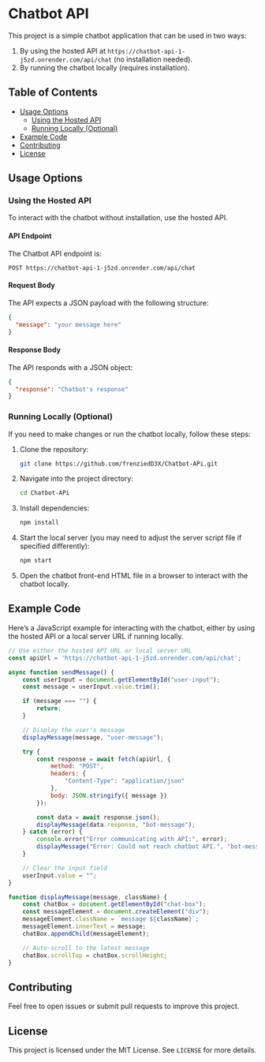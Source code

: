 # Chatbot API

This project is a simple chatbot application that can be used in two ways:
1. By using the hosted API at `https://chatbot-api-1-j5zd.onrender.com/api/chat` (no installation needed).
2. By running the chatbot locally (requires installation).

## Table of Contents
- [Usage Options](#usage-options)
  - [Using the Hosted API](#using-the-hosted-api)
  - [Running Locally (Optional)](#running-locally-optional)
- [Example Code](#example-code)
- [Contributing](#contributing)
- [License](#license)

## Usage Options

### Using the Hosted API

To interact with the chatbot without installation, use the hosted API.

#### API Endpoint
The Chatbot API endpoint is:
```plaintext
POST https://chatbot-api-1-j5zd.onrender.com/api/chat
```

#### Request Body
The API expects a JSON payload with the following structure:
```json
{
  "message": "your message here"
}
```

#### Response Body
The API responds with a JSON object:
```json
{
  "response": "Chatbot's response"
}
```

### Running Locally (Optional)

If you need to make changes or run the chatbot locally, follow these steps:

1. Clone the repository:
   ```bash
   git clone https://github.com/frenziedD3X/Chatbot-APi.git
   ```
2. Navigate into the project directory:
   ```bash
   cd Chatbot-APi
   ```
3. Install dependencies:
   ```bash
   npm install
   ```
4. Start the local server (you may need to adjust the server script file if specified differently):
   ```bash
   npm start
   ```
5. Open the chatbot front-end HTML file in a browser to interact with the chatbot locally.

## Example Code

Here’s a JavaScript example for interacting with the chatbot, either by using the hosted API or a local server URL if running locally.

```javascript
// Use either the hosted API URL or local server URL
const apiUrl = 'https://chatbot-api-1-j5zd.onrender.com/api/chat';

async function sendMessage() {
    const userInput = document.getElementById("user-input");
    const message = userInput.value.trim();

    if (message === "") {
        return;
    }

    // Display the user's message
    displayMessage(message, "user-message");

    try {
        const response = await fetch(apiUrl, {
            method: "POST",
            headers: {
                "Content-Type": "application/json"
            },
            body: JSON.stringify({ message })
        });

        const data = await response.json();
        displayMessage(data.response, "bot-message");
    } catch (error) {
        console.error("Error communicating with API:", error);
        displayMessage("Error: Could not reach chatbot API.", "bot-message");
    }

    // Clear the input field
    userInput.value = "";
}

function displayMessage(message, className) {
    const chatBox = document.getElementById("chat-box");
    const messageElement = document.createElement("div");
    messageElement.className = `message ${className}`;
    messageElement.innerText = message;
    chatBox.appendChild(messageElement);

    // Auto-scroll to the latest message
    chatBox.scrollTop = chatBox.scrollHeight;
}
```

## Contributing
Feel free to open issues or submit pull requests to improve this project.

## License
This project is licensed under the MIT License. See `LICENSE` for more details.
